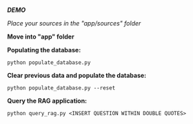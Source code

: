 ***DEMO***

*Place your sources in the "app/sources" folder*

**Move into "app" folder**

**Populating the database:**

```python populate_database.py```

**Clear previous data and populate the database:**

```python populate_database.py --reset```

**Query the RAG application:**

```python query_rag.py <INSERT QUESTION WITHIN DOUBLE QUOTES>```


